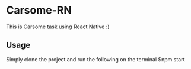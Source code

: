 # Carsome-RN
This is Carsome task using React Native :)

## Usage 

Simply clone the project and run the following on the terminal 
$npm start 
